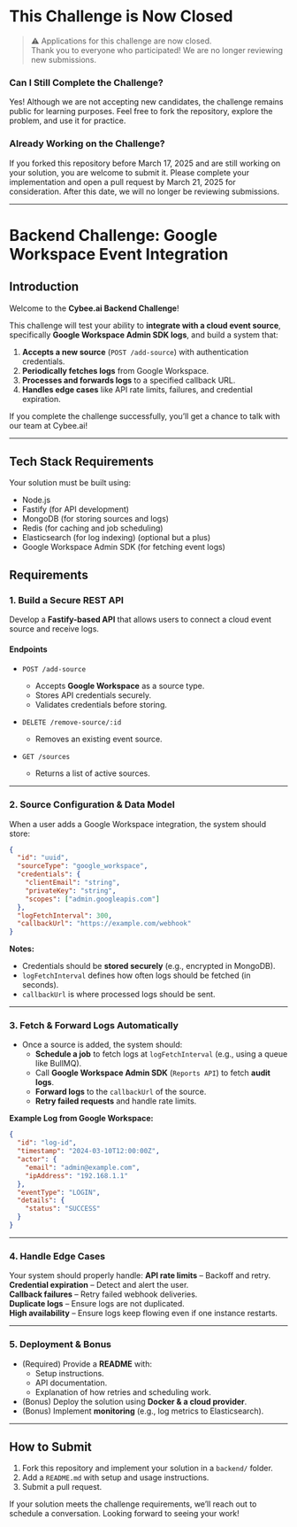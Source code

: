 # This Challenge is Now Closed

> ⚠️ Applications for this challenge are now closed.  
> Thank you to everyone who participated! We are no longer reviewing new submissions.  

### **Can I Still Complete the Challenge?**  
Yes! Although we are not accepting new candidates, the challenge remains public for learning purposes. Feel free to fork the repository, explore the problem, and use it for practice.

### **Already Working on the Challenge?**
If you forked this repository before March 17, 2025 and are still working on your solution, you are welcome to submit it. Please complete your implementation and open a pull request by March 21, 2025 for consideration. After this date, we will no longer be reviewing submissions.

---

# Backend Challenge: Google Workspace Event Integration

## Introduction
Welcome to the **Cybee.ai Backend Challenge**!  

This challenge will test your ability to **integrate with a cloud event source**, specifically **Google Workspace Admin SDK logs**, and build a system that:
1. **Accepts a new source** (`POST /add-source`) with authentication credentials.
2. **Periodically fetches logs** from Google Workspace.
3. **Processes and forwards logs** to a specified callback URL.
4. **Handles edge cases** like API rate limits, failures, and credential expiration.

If you complete the challenge successfully, you’ll get a chance to talk with our team at Cybee.ai!

---

## Tech Stack Requirements
Your solution must be built using:

- Node.js
- Fastify (for API development)
- MongoDB (for storing sources and logs)
- Redis (for caching and job scheduling)
- Elasticsearch (for log indexing) (optional but a plus)
- Google Workspace Admin SDK (for fetching event logs)

## Requirements

### 1. Build a Secure REST API
Develop a **Fastify-based API** that allows users to connect a cloud event source and receive logs.

#### Endpoints
- `POST /add-source`
  - Accepts **Google Workspace** as a source type.
  - Stores API credentials securely.
  - Validates credentials before storing.
  
- `DELETE /remove-source/:id`
  - Removes an existing event source.

- `GET /sources`
  - Returns a list of active sources.

---

### 2. Source Configuration & Data Model
When a user adds a Google Workspace integration, the system should store:
```json
{
  "id": "uuid",
  "sourceType": "google_workspace",
  "credentials": {
    "clientEmail": "string",
    "privateKey": "string",
    "scopes": ["admin.googleapis.com"]
  },
  "logFetchInterval": 300,
  "callbackUrl": "https://example.com/webhook"
}
```
**Notes:**
- Credentials should be **stored securely** (e.g., encrypted in MongoDB).
- `logFetchInterval` defines how often logs should be fetched (in seconds).
- `callbackUrl` is where processed logs should be sent.

---

### 3. Fetch & Forward Logs Automatically
- Once a source is added, the system should:
  - **Schedule a job** to fetch logs at `logFetchInterval` (e.g., using a queue like BullMQ).
  - Call **Google Workspace Admin SDK** (`Reports API`) to fetch **audit logs**.
  - **Forward logs** to the `callbackUrl` of the source.
  - **Retry failed requests** and handle rate limits.

**Example Log from Google Workspace:**
```json
{
  "id": "log-id",
  "timestamp": "2024-03-10T12:00:00Z",
  "actor": {
    "email": "admin@example.com",
    "ipAddress": "192.168.1.1"
  },
  "eventType": "LOGIN",
  "details": {
    "status": "SUCCESS"
  }
}
```

---

### 4. Handle Edge Cases
Your system should properly handle:
**API rate limits** – Backoff and retry.  
**Credential expiration** – Detect and alert the user.  
**Callback failures** – Retry failed webhook deliveries.  
**Duplicate logs** – Ensure logs are not duplicated.  
**High availability** – Ensure logs keep flowing even if one instance restarts.  

---

### 5. Deployment & Bonus
- (Required) Provide a **README** with:
  - Setup instructions.
  - API documentation.
  - Explanation of how retries and scheduling work.
- (Bonus) Deploy the solution using **Docker & a cloud provider**.
- (Bonus) Implement **monitoring** (e.g., log metrics to Elasticsearch).

---

## How to Submit
1. Fork this repository and implement your solution in a `backend/` folder.
2. Add a `README.md` with setup and usage instructions.
3. Submit a pull request.

If your solution meets the challenge requirements, we’ll reach out to schedule a conversation. Looking forward to seeing your work!

